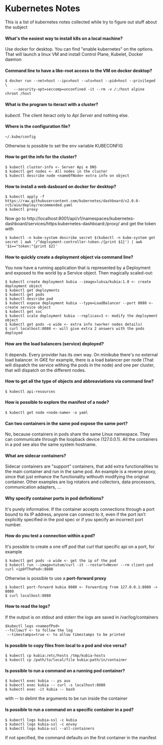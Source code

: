 # Kubernetes Notes
This is a list of kubernetes notes collected while try to figure out stuff about the subject

#### What's the easiest way to install k8s on a local machine?
Use docker for desktop. You can find "enable kubernetes" on the options. That will launch a linux VM and install Control Plane, Kubelet, Docker daemon

#### Command line to have a like-root access to the VM on docker desktop?
```
$ docker run --net=host --ipc=host --uts=host --pid=host --privileged \
    --security-opt=seccomp=unconfined -it --rm -v /:/host alpine chroot /host
```
#### What is the program to iteract with a cluster?
*kubectl*. The client iteract only to *Api Server* and nothing else.

#### Where is the configuration file?
```
~/.kube/config
```
Otherwise is possible to set the env variable KUBECONFIG

#### How to get the info for the cluster?
```
$ kubectl cluster-info <- Server Api e DNS
$ kubectl get nodes <- All nodes in the cluster
$ kubectl describe node <nameOfNode> extra info on object
```

#### How to install a web dasboard on docker for desktop?
```
$ kubectl apply -f https://raw.githubusercontent.com/kubernetes/dashboard/v2.0.0-rc5/aio/deploy/recommended.yaml 
$ kubectl proxy
```
Now go to http://localhost:8001/api/v1/namespaces/kubernetes-dashboard/services/https:kubernetes-dashboard:/proxy/ 
and get the token with
```
$ kubectl -n kube-system describe secret $(kubectl -n kube-system get secret | awk '/^deployment-controller-token-/{print $1}') | awk '$1=="token:"{print $2}'
```

#### How to quickly create a deployment object via command line?
You now have a running application that is represented by a Deployment and exposed to the world by a Service object. Then magically scaled-out:
```
$ kubectl create deployment kubia --image=luksa/kubia:1.0 <- create deployment object
$ kubectl get deployments
$ kubectl get pods
$ kubectl describe pod
$ kubectl expose deployment kubia --type=LoadBalancer --port 8080 <- create service object
$ kubectl get svc
$ kubectl scale deployment kubia --replicas=3 <- modify the deployment object
$ kubectl get pods -o wide <- extra info (worker nodes details)
$ curl localhost:8080 <- will give extra 2 answers with the pods deployed
```

#### How are the load balancers (service) deployed?
It depends. Every provider has its own way. On minikube there's no external load balancer. In GKE for example, there is a load balancer per node (That will dispatch the service withing the pods in the node) and one per cluster, that will dispatch on the different nodes.

#### How to get all the type of objects and abbreaviations via command line?
```
$ kubectl api-resources
```

#### How is possible to explore the manifest of a node?
```
$ kubectl get node <node-name> -o yaml
```

#### Can two containers in the same pod expose the same port?
No, because containers in pods share the same Linux namespace. They can communicate through the loopback device (127.0.0.1). All the containers in a pod see also the same system hostname. 

#### What are sidecar containers?
Sidecar containers are "support" containers, that add extra functionalities to the main container and run in the same pod. An example is a reverse proxy, since that just enhance the functionality withouth modifying the original container. Other examples are log rotators and collectors, data processors, communication adapters, ...

#### Why specify container ports in pod definitions?
It's purely informative. If the container accepts connections through a port bound to its IP address, anyone can connect to it, even if the port isn’t explicitly specified in the pod spec or if you specify an incorrect port number.

#### How do you test a connection within a pod?
It's possible to create a one off pod that curl that specific api on a port, for example
```
$ kubectl get pods -o wide <- get the ip of the pod
$ kubectl run --image=tutum/curl -it --restart=Never --rm client-pod curl <ipOfThePod>:8080
```
Otherwise is possible to use a **port-forward proxy** 
```
$ kubectl port-forward kubia 8080 <- Forwarding from 127.0.0.1:8080 -> 8080
$ curl localhost:8080
```

#### How to read the logs?
If the output is on stdout and stderr the logs are saved in /var/log/containers
```
$kubectl logs <nameofPod>
--follow/f <- to follow the log
 –-timestamps=true <- to allow timestamps to be printed
```

#### Is possible to copy files from local to a pod and vice versa?
```
$ kubectl cp kubia:/etc/hosts /tmp/kubia-hosts
$ kubectl cp /path/to/local/file kubia:path/in/container
```

#### Is possible to run a command on a running pod container?
```
$ kubectl exec kubia -- ps aux
$ kubectl exec kubia -- curl -s localhost:8080
$ kubectl exec -it kubia -- bash
```
with -- to delimt the arguments to be run inside the container

#### Is possible to run a command on a specific container in a pod?
```
$ kubectl logs kubia-ssl -c kubia
$ kubectl logs kubia-ssl -c envoy
$ kubectl logs kubia-ssl --all-containers
```
If not specified, the command defaults on the first container in the manifest
